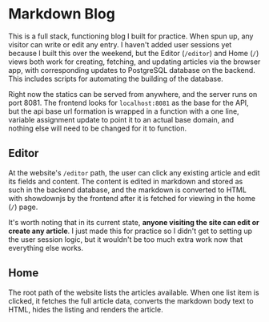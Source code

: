 # Markdown Blog
This is a full stack, functioning blog I built for practice.  When spun up, any visitor can write or edit any entry.  I haven't added user sessions yet because I built this over the weekend, but the Editor (`/editor`) and Home (`/`) views both work for creating, fetching, and updating articles via the browser app, with corresponding updates to PostgreSQL database on the backend.  This includes scripts for automating the building of the database.

Right now the statics can be served from anywhere, and the server runs on port 8081.  The frontend looks for `localhost:8081` as the base for the API, but the api base url formation is wrapped in a function with a one line, variable assignment update to point it to an actual base domain, and nothing else will need to be changed for it to function.

## Editor
At the website's `/editor` path, the user can click any existing article and edit its fields and content.  The content is edited in markdown and stored as such in the backend database, and the markdown is converted to HTML with showdownjs by the frontend after it is fetched for viewing in the home (`/`) page.

It's worth noting that in its current state, **anyone visiting the site can edit or create any article**.  I just made this for practice so I didn't get to setting up the user session logic, but it wouldn't be too much extra work now that everything else works.

## Home
The root path of the website lists the articles available.  When one list item is clicked, it fetches the full article data, converts the markdown body text to HTML, hides the listing and renders the article.